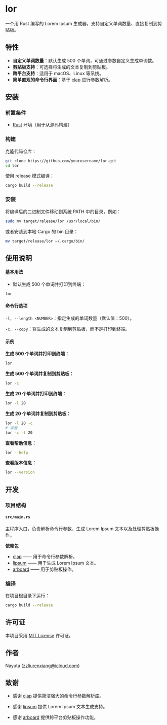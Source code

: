 # lor

一个用 Rust 编写的 Lorem Ipsum 生成器，支持自定义单词数量、直接复制到剪贴板。

## 特性

- **自定义单词数量**：默认生成 500 个单词，可通过参数自定义生成单词数。
- **剪贴板支持**：可选择将生成的文本复制到剪贴板。
- **跨平台支持**：适用于 macOS、Linux 等系统。
- **简单直观的命令行界面**：基于 [clap](https://crates.io/crates/clap) 进行参数解析。

## 安装

### 前置条件

- [Rust](https://www.rust-lang.org/) 环境（用于从源码构建）

### 构建

克隆代码仓库：

```bash
git clone https://github.com/yourusername/lor.git
cd lor
```

使用 release 模式编译：

```bash
cargo build --release
```

### 安装

将编译后的二进制文件移动到系统 PATH 中的目录，例如：

```bash
sudo mv target/release/lor /usr/local/bin/
```

或者安装到本地 Cargo 的 bin 目录：

```bash
mv target/release/lor ~/.cargo/bin/
```

## 使用说明

#### 基本用法

- 默认生成 500 个单词并打印到终端：

```bash
lor
```

#### 命令行选项

`-l, --length <NUMBER>`：指定生成的单词数量（默认值：500）。

`-c, --copy`：将生成的文本复制到剪贴板，而不是打印到终端。

#### 示例

**生成 500 个单词并打印到终端：**

```bash
lor
```

**生成 500 个单词并复制到剪贴板：**

```bash
lor -c
```

**生成 20 个单词并打印到终端：**

```bash
lor -l 20
```

**生成 20 个单词并复制到剪贴板：**

```bash
lor -l 20 -c
# 或者
lor -c -l 20
```

**查看帮助信息：**

```bash
lor --help
```

**查看版本信息：**

```bash
lor --version
```

## 开发

### 项目结构

#### `src/main.rs`

主程序入口，负责解析命令行参数、生成 Lorem Ipsum 文本以及处理剪贴板操作。

**依赖包**

- [clap](https://crates.io/crates/clap) —— 用于命令行参数解析。
- [lipsum](https://crates.io/crates/lipsum) —— 用于生成 Lorem Ipsum 文本。
- [arboard](https://crates.io/crates/arboard) —— 用于剪贴板操作。

### 编译

在项目根目录下运行：

```bash
cargo build --release
```

## 许可证

本项目采用 [MIT License](LICENSE) 许可证。

## 作者

Nayuta ([zzliurenxiang@icloud.com](mailto:zzliurenxiang@icloud.com))

## 致谢

- 感谢 [clap](https://crates.io/crates/clap) 提供简洁强大的命令行参数解析库。

- 感谢 [lipsum](https://crates.io/crates/lipsum) 提供 Lorem Ipsum 文本生成支持。

- 感谢 [arboard](https://crates.io/crates/arboard) 提供跨平台剪贴板操作功能。
